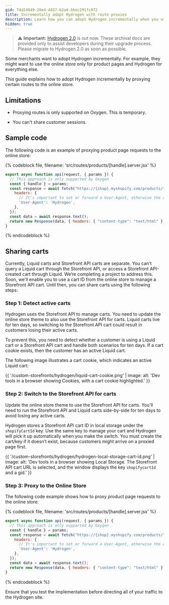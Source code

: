 ```yaml
---
gid: 74d24949-28e4-4837-b2a4-bbec291fc972
title: Incrementally adopt Hydrogen with route proxies
description: Learn how you can adopt Hydrogen incrementally when you use the online store by proxying routes.
hidden: true
---
```


> ⚠️ **Important:** [Hydrogen 2.0](https://hydrogen.shopify.dev) is out now. These archival docs are provided only to assist developers during their upgrade process. Please migrate to Hydrogen 2.0 as soon as possible.


Some merchants want to adopt Hydrogen incrementally. For example, they might want to use the online store only for product pages and Hydrogen for everything else.

This guide explains how to adopt Hydrogen incrementally by proxying certain routes to the online store.

## Limitations

- Proxying routes is only supported on Oxygen. This is temporary.

- You can't share customer sessions.

## Sample code

The following code is an example of proxying product page requests to the online store:

{% codeblock file, filename: 'src/routes/products/[handle].server.jsx' %}

```jsx
export async function api(request, { params }) {
  // This approach is only supported by Oxygen
  const { handle } = params;
  const response = await fetch("https://{shop}.myshopify.com/products/" + handle, {
    headers: {
      // It's important to set or forward a User-Agent, otherwise the online store might block the request
      'User-Agent': 'Hydrogen',
    },
  });
  const data = await response.text();
  return new Response(data, { headers: { "content-type": "text/html" } });
}
```

{% endcodeblock %}

## Sharing carts

Currently, Liquid carts and Storefront API carts are separate. You can't query a Liquid cart through the Storefront API, or access a Storefront API-created cart through Liquid. We’re completing a project to address this. Soon, we'll enable you to use a cart ID from the online store to manage a Storefront API cart. Until then, you can share carts using the following steps:

### Step 1: Detect active carts

Hydrogen uses the Storefront API to manage carts. You need to update the online store theme to also use the Storefront API for carts. Liquid carts live for ten days, so switching to the Storefront API cart could result in customers losing their active carts.

To prevent this, you need to detect whether a customer is using a Liquid cart or a Storefront API cart and handle both scenarios for ten days. If a cart cookie exists, then the customer has an active Liquid cart.

The following image illustrates a cart cookie, which indicates an active Liquid cart:

{{ '/custom-storefronts/hydrogen/liquid-cart-cookie.png' | image: alt: 'Dev tools in a browser showing Cookies, with a cart cookie highlighted.' }}

### Step 2: Switch to the Storefront API for carts

Update the online store theme to use the Storefront API for carts. You'll need to run the Storefront API and Liquid carts side-by-side for ten days to avoid losing any active carts.

Hydrogen stores a Storefront API cart ID in local storage under the `shopifyCartId` key. Use the same key to manage your cart and Hydrogen will pick it up automatically when you make the switch. You must create the cart/key if it doesn’t exist, because customers might arrive on a proxied page first.

{{ '/custom-storefronts/hydrogen/hydrogen-local-storage-cart-id.png' | image: alt: 'Dev tools in a browser showing Local Storage. The Storefront API cart URL is selected, and the window displays the key `shopifycartId` and a gid.' }}

### Step 3: Proxy to the Online Store

The following code example shows how to proxy product page requests to the online store:

{% codeblock file, filename: 'src/routes/products/[handle].server.jsx' %}

```jsx
export async function api(request, { params }) {
  // This approach is only supported by Oxygen
  const { handle } = params;
  const response = await fetch("https://{shop}.myshopify.com/products/" + handle, {
    headers: {
      // It's important to set or forward a User-Agent, otherwise the online store might block the request
      'User-Agent': 'Hydrogen',
    },
  });
  const data = await response.text();
  return new Response(data, { headers: { "content-type": "text/html" } });
}
```

{% endcodeblock %}

Ensure that you test the implementation before directing all of your traffic to the Hydrogen site.
